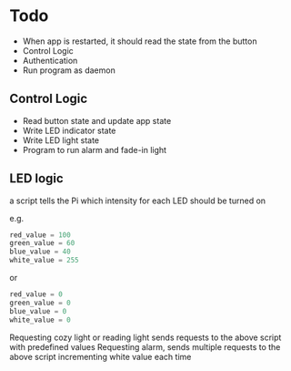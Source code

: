 # Todo

- When app is restarted, it should read the state from the button
- Control Logic
- Authentication 
- Run program as daemon

## Control Logic

- Read button state and update app state
- Write LED indicator state
- Write LED light state
- Program to run alarm and fade-in light


## LED logic

a script tells the Pi which intensity for each LED should be turned on

e.g.

```python
red_value = 100
green_value = 60
blue_value = 40
white_value = 255
```

or

```python
red_value = 0
green_value = 0
blue_value = 0
white_value = 0
```

Requesting cozy light or reading light sends requests to the above script with predefined values
Requesting alarm, sends multiple requests to the above script incrementing white value each time
